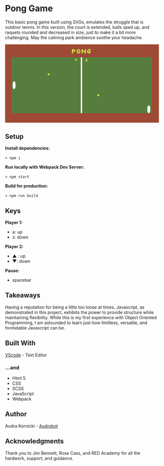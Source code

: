 # Pong Game

This basic pong game built using SVGs, emulates the struggle that is outdoor tennis. In this version, the court is extended, balls sped up, and raquets rounded and decreased in size, just to make it a bit more challenging. May the calming park ambience soothe your headache.   

![ScreenShot](./public/images/pongscreenshot.png)

## Setup

**Install dependencies:**

`> npm i`

**Run locally with Webpack Dev Server:**

`> npm start`

**Build for production:**

`> npm run build`

## Keys

**Player 1:**
* a: up
* z: down

**Player 2:**
* ▲ : up
* ▼: down

**Pause:**
* spacebar


## Takeaways
Having a reputation for being a little too loose at times, Javascript, as demonstrated in this project, exhibits the power to provide structure while maintaining flexibility. While this is my first experience with Object Oriented Programming, I am astounded to learn just how limitless, versatile, and formidable Javascript can be.


## Built With

[VScode](http://www.vscode.com) - Text Editor

### ...and

* Html 5
* CSS
* SCSS
* JavaScript
* Webpack

## Author

Audra Kornicki - [Audrobot](https://github.com/Audrobot)


## Acknowledgments

Thank you to Jim Bennett, Rose Cass, and RED Academy for all the hardwork, support, and guidance.



